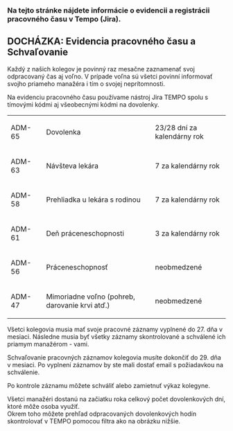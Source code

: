 ### **Na tejto stránke nájdete informácie o evidencii a registrácii pracovného času v Tempo (Jira).**

## **DOCHÁZKA: Evidencia pracovného času a Schvaľovanie** 

Každý z našich kolegov je povinný raz mesačne zaznamenať svoj odpracovaný čas aj voľno. V prípade voľna sú všetci povinní informovať svojho priameho manažéra i tím o svojej neprítomnosti.

Na evidenciu pracovného času používame nástroj Jira TEMPO spolu s tímovými kódmi aj všeobecnými kódmi na dovolenky.

<table><colgroup><col width="93"><col width="307"><col width="200"></colgroup><tbody><tr><td><p><span>ADM-65</span></p></td><td><p><span>Dovolenka</span></p></td><td><p><span>23/28 dní za kalendárny rok</span></p></td></tr><tr><td><p><span>ADM-63</span></p></td><td><p><span>Návšteva lekára</span></p></td><td><p><span>7 za kalendárny rok</span></p></td></tr><tr><td><p><span>ADM-58</span></p></td><td><p><span>Prehliadka u lekára s rodinou</span></p></td><td><p><span>7 za kalendárny rok</span></p></td></tr><tr><td><p><span>ADM-61</span></p></td><td><p><span>Deň práceneschopnosti</span></p></td><td><p><span>3 za kalendárny rok</span></p></td></tr><tr><td><p><span>ADM-56</span></p></td><td><p><span>Práceneschopnosť</span></p></td><td><p><span>neobmedzené</span></p></td></tr><tr><td><p><span>ADM-47</span></p></td><td><p><span>Mimoriadne voľno (pohreb, darovanie krvi atď.)</span></p></td><td><p><span>neobmedzené</span></p></td></tr></tbody></table>

Všetci kolegovia musia mať svoje pracovné záznamy vyplnené do 27. dňa v mesiaci. Následne musia byť všetky záznamy skontrolované a schválené ich priamym manažérom - vami.  

Schvaľovanie pracovných záznamov kolegovia musíte dokončiť do 29. dňa v mesiaci. Po vyplnení záznamov by ste mali dostať email s požiadavkou na schválenie.

Po kontrole záznamu môžete schváliť alebo zamietnuť výkaz kolegyne.  

Všetci manažéri dostanú na začiatku roka celkový počet dovolenkových dní, ktoré môže osoba využiť.  
Okrem toho môžete prehľad odpracovaných dovolenkových hodín skontrolovať v TEMPO pomocou filtra ako na obrázku nižšie.
